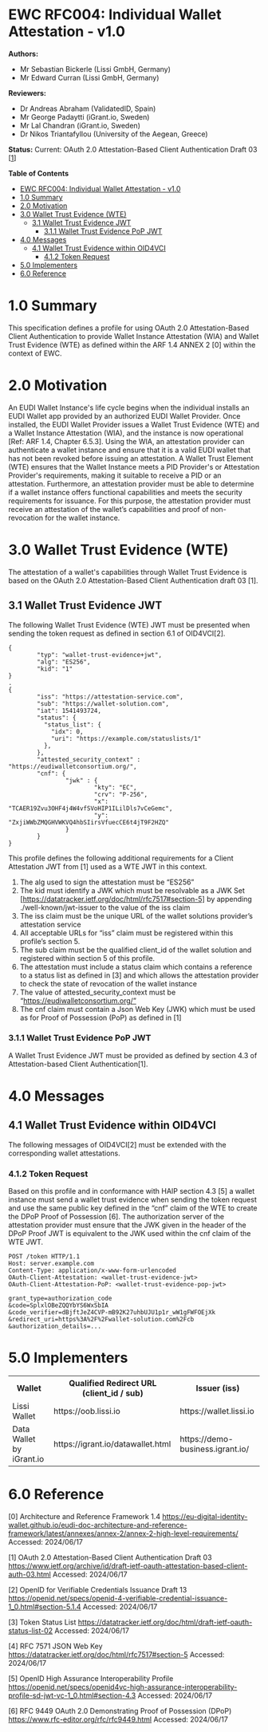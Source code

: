 # EWC RFC004: Individual Wallet Attestation - v1.0

**Authors:** 
* Mr Sebastian Bickerle (Lissi GmbH, Germany)
* Mr Edward Curran (Lissi GmbH, Germany)

**Reviewers:**
* Dr Andreas Abraham (ValidatedID, Spain)
* Mr George Padaytti (iGrant.io, Sweden)
* Mr Lal Chandran (iGrant.io, Sweden)
* Dr Nikos Triantafyllou (University of the Aegean, Greece)

**Status:**
Current: OAuth 2.0 Attestation-Based Client Authentication Draft 03 [[1](#60reference)]

**Table of Contents**

- [EWC RFC004: Individual Wallet Attestation - v1.0](#ewc-rfc004-individual-wallet-attestation---v10)
- [1.0	Summary](#10summary)
- [2.0	Motivation](#20motivation)
- [3.0	Wallet Trust Evidence (WTE)](#30wallet-trust-evidence-wte)
  - [3.1 Wallet Trust Evidence JWT](#31-wallet-trust-evidence-jwt)
    - [3.1.1 Wallet Trust Evidence PoP JWT](#311-wallet-trust-evidence-pop-jwt)
- [4.0	Messages](#40messages)
  - [4.1 Wallet Trust Evidence within OID4VCI](#41-wallet-trust-evidence-within-oid4vci)
    - [4.1.2 Token Request](#412-token-request)
- [5.0	Implementers](#50implementers)
- [6.0	Reference](#60reference)


# 1.0	Summary

This specification defines a profile for using OAuth 2.0 Attestation-Based Client Authentication to provide Wallet Instance Attestation (WIA) and Wallet Trust Evidence (WTE) as defined within the ARF 1.4 ANNEX 2 [0] within the context of EWC. 

# 2.0	Motivation

An EUDI Wallet Instance's life cycle begins when the individual installs an EUDI Wallet app provided by an authorized EUDI Wallet Provider. Once installed, the EUDI Wallet Provider issues a Wallet Trust Evidence (WTE) and a Wallet Instance Attestation (WIA), and the instance is now operational [Ref: ARF 1.4, Chapter 6.5.3]. 
Using the WIA, an attestation provider can authenticate a wallet instance and ensure that it is a valid EUDI wallet that has not been revoked before issuing an attestation. A Wallet Trust Element (WTE) ensures that the Wallet Instance meets a PID Provider's or Attestation Provider's requirements, making it suitable to receive a PID or an attestation.
Furthermore, an attestation provider must be able to determine if a wallet instance offers functional capabilities and meets the security requirements for issuance. For this purpose, the attestation provider must receive an attestation of the wallet’s capabilities and proof of non-revocation for the wallet instance.

# 3.0	Wallet Trust Evidence (WTE)

The attestation of a wallet's capabilities through Wallet Trust Evidence is based on the OAuth 2.0 Attestation-Based Client Authentication draft 03 [1].

## 3.1 Wallet Trust Evidence JWT

The following Wallet Trust Evidence (WTE) JWT must be presented when sending the token request as defined in section 6.1 of OID4VCI[2].

```
{
        "typ": "wallet-trust-evidence+jwt",
        "alg": "ES256",
        "kid": "1"
}
.
{
        "iss": "https://attestation-service.com",
        "sub": "https://wallet-solution.com",
        "iat": 1541493724,
        "status": {
          "status_list": {
            "idx": 0,
            "uri": "https://example.com/statuslists/1"
          },
        },
        "attested_security_context" : "https://eudiwalletconsortium.org/",
        "cnf": {
                "jwk" : {
                        "kty": "EC",
                        "crv": "P-256",
                        "x": "TCAER19Zvu3OHF4j4W4vfSVoHIP1ILilDls7vCeGemc",
                        "y": "ZxjiWWbZMQGHVWKVQ4hbSIirsVfuecCE6t4jT9F2HZQ"
                }
        }
}
```


This profile defines the following additional requirements for a Client Attestation JWT from [1] used as a WTE JWT in this context.

1. The alg used to sign the attestation must be “ES256”
2. The kid must identify a JWK which must be resolvable as a JWK Set [https://datatracker.ietf.org/doc/html/rfc7517#section-5] by appending ./well-known/jwt-issuer to the value of the iss claim
3. The iss claim must be the unique URL of the wallet solutions provider’s attestation service
4. All acceptable URLs for “iss” claim must be registered within this profile’s section 5.
5. The sub claim must be the qualified client_id of the wallet solution and registered within section 5 of this profile.
6. The attestation must include a status claim which contains a reference to a status list as defined in [3] and which allows the attestation provider to check the state of revocation of the wallet instance
7. The value of attested_security_context must be “https://eudiwalletconsortium.org/”
8. The cnf claim must contain a Json Web Key (JWK) which must be used as for Proof of Possession (PoP) as defined in [1]

### 3.1.1 Wallet Trust Evidence PoP JWT

A Wallet Trust Evidence JWT must be provided as defined by section 4.3 of Attestation-based Client Authentication[1].

# 4.0	Messages
## 4.1 Wallet Trust Evidence within OID4VCI
The following messages of OID4VCI[2] must be extended with the corresponding wallet attestations.

### 4.1.2 Token Request
Based on this profile and in conformance with HAIP section 4.3 [5] a wallet instance must send a wallet trust evidence when sending the token request and use the same public key defined in the “cnf” claim of the WTE to create the DPoP Proof of Possession [6]. The authorization server of the attestation provider must ensure that the JWK given in the header of the DPoP Proof JWT is equivalent to the JWK used within the cnf claim of the WTE JWT.

```
POST /token HTTP/1.1
Host: server.example.com
Content-Type: application/x-www-form-urlencoded
OAuth-Client-Attestation: <wallet-trust-evidence-jwt>
OAuth-Client-Attestation-PoP: <wallet-trust-evidence-pop-jwt>

grant_type=authorization_code
&code=SplxlOBeZQQYbYS6WxSbIA
&code_verifier=dBjftJeZ4CVP-mB92K27uhbUJU1p1r_wW1gFWFOEjXk
&redirect_uri=https%3A%2F%2Fwallet-solution.com%2Fcb
&authorization_details=...
```

# 5.0	Implementers
<table>
<tr><th>Wallet</th><th>Qualified Redirect URL (client_id / sub)</th><th>Issuer (iss)</th>
<tr><td>Lissi Wallet</td><td>https://oob.lissi.io</td><td>https://wallet.lissi.io</td></tr>
<tr><td>Data Wallet by iGrant.io</td><td>https://igrant.io/datawallet.html</td><td>https://demo-business.igrant.io/</td></tr>
</table>

# 6.0	Reference

[0] Architecture and Reference Framework 1.4 https://eu-digital-identity-wallet.github.io/eudi-doc-architecture-and-reference-framework/latest/annexes/annex-2/annex-2-high-level-requirements/
Accessed: 2024/06/17

[1] OAuth 2.0 Attestation-Based Client Authentication Draft 03 https://www.ietf.org/archive/id/draft-ietf-oauth-attestation-based-client-auth-03.html
Accessed: 2024/06/17

[2] OpenID for Verifiable Credentials Issuance Draft 13 https://openid.net/specs/openid-4-verifiable-credential-issuance-1_0.html#section-5.1.4
Accessed: 2024/06/17

[3] Token Status List https://datatracker.ietf.org/doc/html/draft-ietf-oauth-status-list-02
Accessed: 2024/06/17

[4] RFC 7571 JSON Web Key https://datatracker.ietf.org/doc/html/rfc7517#section-5
Accessed: 2024/06/17

[5] OpenID High Assurance Interoperability Profile
https://openid.net/specs/openid4vc-high-assurance-interoperability-profile-sd-jwt-vc-1_0.html#section-4.3
Accessed: 2024/06/17

[6] RFC 9449 OAuth 2.0 Demonstrating Proof of Possession (DPoP)
 https://www.rfc-editor.org/rfc/rfc9449.html
Accessed: 2024/06/17

